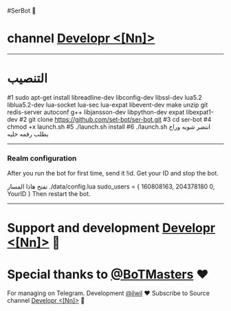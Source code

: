 #SerBot 🔱
# channel [Developr <[Nn]>](https://telegram.me/DevPointTeam)
* * *


# التنصيب

#1
sudo apt-get install libreadline-dev libconfig-dev libssl-dev lua5.2 liblua5.2-dev lua-socket lua-sec lua-expat libevent-dev make unzip git redis-server autoconf g++ libjansson-dev libpython-dev expat libexpat1-dev
#2
git clone https://github.com/set-bot/ser-bot.git
#3
cd ser-bot
#4
chmod +x launch.sh
#5
./launch.sh install
#6
./launch.sh انتضر شويه وراح يطلب رقمه خليه
* * *

### Realm configuration

After you run the bot for first time, send it !id. Get your ID and stop the bot.

تفتح هاذا المسار ./data/config.lua 
  sudo_users = {
    160808163,
    204378180
    0,
    YourID
  }
Then restart the bot.
* * *

# Support and development [Developr <[Nn]>](https://telegram.me/iq_devloper) 🐾

# Special thanks to [@BoTMasters](https://telegram.me/MastersDev) ❤️

For managing on Telegram.
Development [@ilwil](https://telegram.me/ilwil) ❤️
Subscribe to Source channel [Developr <[Nn]>](https://telegram.me/iq_devloper) 💢
